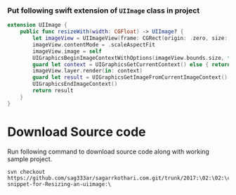### Put following swift extension of `UIImage` class in project

```Swift
extension UIImage {
	public func resizeWith(width: CGFloat) -> UIImage? {
		let imageView = UIImageView(frame: CGRect(origin: .zero, size: CGSize(width: width, height: CGFloat(ceil(width/size.width * size.height)))))
		imageView.contentMode = .scaleAspectFit
		imageView.image = self
		UIGraphicsBeginImageContextWithOptions(imageView.bounds.size, false, scale)
		guard let context = UIGraphicsGetCurrentContext() else { return nil }
		imageView.layer.render(in: context)
		guard let result = UIGraphicsGetImageFromCurrentImageContext() else { return nil }
		UIGraphicsEndImageContext()
		return result
	}
}
```

# Download Source code

Run following command to download source code along with working sample project.

```
svn checkout https://github.com/sag333ar/sagarrkothari.com.git/trunk/2017:\02:\02:\code-snippet-for-Resizing-an-uiimage:\
```